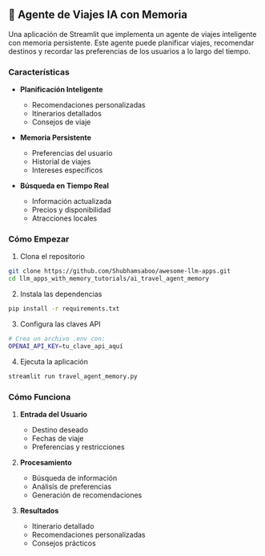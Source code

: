 ## 🧳 Agente de Viajes IA con Memoria

Una aplicación de Streamlit que implementa un agente de viajes inteligente con memoria persistente. Este agente puede planificar viajes, recomendar destinos y recordar las preferencias de los usuarios a lo largo del tiempo.

### Características

- **Planificación Inteligente**
  - Recomendaciones personalizadas
  - Itinerarios detallados
  - Consejos de viaje

- **Memoria Persistente**
  - Preferencias del usuario
  - Historial de viajes
  - Intereses específicos

- **Búsqueda en Tiempo Real**
  - Información actualizada
  - Precios y disponibilidad
  - Atracciones locales

### Cómo Empezar

1. Clona el repositorio
```bash
git clone https://github.com/Shubhamsaboo/awesome-llm-apps.git
cd llm_apps_with_memory_tutorials/ai_travel_agent_memory
```

2. Instala las dependencias
```bash
pip install -r requirements.txt
```

3. Configura las claves API
```bash
# Crea un archivo .env con:
OPENAI_API_KEY=tu_clave_api_aquí
```

4. Ejecuta la aplicación
```bash
streamlit run travel_agent_memory.py
```

### Cómo Funciona

1. **Entrada del Usuario**
   - Destino deseado
   - Fechas de viaje
   - Preferencias y restricciones

2. **Procesamiento**
   - Búsqueda de información
   - Análisis de preferencias
   - Generación de recomendaciones

3. **Resultados**
   - Itinerario detallado
   - Recomendaciones personalizadas
   - Consejos prácticos
